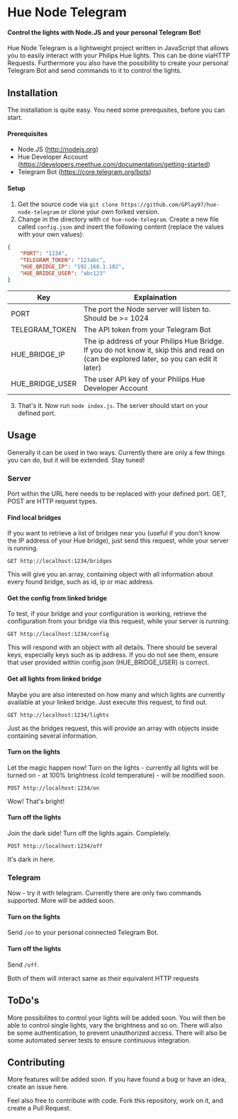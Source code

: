 # Hue Node Telegram
#### Control the lights with Node.JS and your personal Telegram Bot!


Hue Node Telegram is a lightweight project written in JavaScript that allows you to easily interact with your Philips Hue lights.
This can be done viaHTTP Requests. 
Furthermore you also have the possibility to create your personal Telegram Bot and send commands to it to control the lights.

## Installation
The installation is quite easy. You need some prerequsites, before you can start.

#### Prerequisites
- Node.JS (http://nodejs.org)
- Hue Developer Account (https://developers.meethue.com/documentation/getting-started)
- Telegram Bot (https://core.telegram.org/bots)

#### Setup
1. Get the source code via `git clone https://github.com/GPlay97/hue-node-telegram` or clone your own forked version.
2. Change in the directory with `cd hue-node-telegram`. Create a new file called `config.json` and insert the following content (replace the values with your own values):
```JSON
{
    "PORT": "1234",
    "TELEGRAM_TOKEN": "123abc",
    "HUE_BRIDGE_IP": "192.168.1.102",
    "HUE_BRIDGE_USER": "abc123"
}
```

Key | Explaination
--- | ---
PORT | The port the Node server will listen to. Should be >= 1024
TELEGRAM_TOKEN | The API token from your Telegram Bot
HUE_BRIDGE_IP | The ip address of your Philips Hue Bridge. If you do not know it, skip this and read on (can be explored later, so you can edit it later)
HUE_BRIDGE_USER | The user API key of your Philips Hue Developer Account

3. That's it. Now run `node index.js`. The server should start on your defined port.

## Usage
Generally it can be used in two ways. Currently there are only a few things you can do, but it will be extended. Stay tuned!

### Server
Port within the URL here needs to be replaced with your defined port. GET, POST are HTTP request types.

#### Find local bridges
If you want to retrieve a list of bridges near you (useful if you don't know the IP address of your Hue bridge), just send this request, while your server is running.

`GET http://localhost:1234/bridges`

This will give you an array, containing object with all information about every found bridge, such as id, ip or mac address.

#### Get the config from linked bridge
To test, if your bridge and your configuration is working, retrieve the configuration from your bridge via this request, while your server is running.

`GET http://localhost:1234/config`

This will respond with an object with all details. There should be several keys, especially keys such as ip address. If you do not see them, ensure that user provided within config.json (HUE_BRIDGE_USER) is correct.

#### Get all lights from linked bridge
Maybe you are also interested on how many and which lights are currently available at your linked bridge.
Just execute this request, to find out.

`GET http://localhost:1234/lights`

Just as the bridges request, this will provide an array with objects inside containing several information.

#### Turn on the lights
Let the magic happen now!
Turn on the lights - currently all lights will be turned on - at 100% brightness (cold temperature) - will be modified soon.

`POST http://localhost:1234/on`

Wow! That's bright!

#### Turn off the lights
Join the dark side!
Turn off the lights again. Completely.

`POST http://localhost:1234/off`

It's dark in here.

### Telegram
Now - try it with telegram.
Currently there are only two commands supported. More will be added soon.

#### Turn on the lights
Send `/on` to your personal connected Telegram Bot.

#### Turn off the lights
Send `/off`.

Both of them will interact same as their equivalent HTTP requests


## ToDo's
More possibilites to control your lights will be added soon.
You will then be able to control single lights, vary the brightness and so on.
There will also be some authentication, to prevent unauthorized access.
There will also be some automated server tests to ensure continuous integration.

## Contributing
More features will be added soon.
If you have found a bug or have an idea, create an issue here.

Feel also free to contribute with code.
Fork this repository, work on it, and create a Pull Request.
